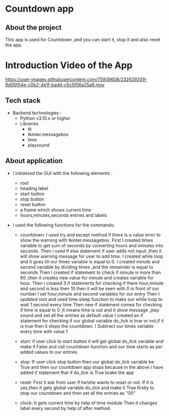 # Countdown app

## About the project
This app is used for Countdown ,and you can start it, stop it and also reset the app.

# Introduction Video of the App


https://user-images.githubusercontent.com/75939608/232629209-9d05f04e-c0b2-4e1f-badd-c5c5f06a25a8.mov




## Tech stack
- Backend technologies : 
    - Python v3.10.x or higher
    - Libraries
        - tk
        - tkinter.messagebox
        - time
        - playsound

## About application

- I initialized the GUI with the following elements :

    - root
    - heading label
    - start button
    - stop button
    - reset button
    - a frame which shows current time
    - hours,minutes,seconds entries and labels
        
- I used the following functions for the commands: 
    - countdown:
        I used try and except method if there is a value error to show the warning with tkinter.messagebox.
        First I created times variable to get sum of seconds by converting hours and minutes into seconds.
        Then i used if else statement if user adds not input ,then it will show warning message for user to add time.
        I created while loop and  it goes till our times variable is equal to 0. 
        I created minute and second variable by dividing times ,and the remainder is equal to seconds 
        Then I created if statement to check if minute is more than 60 ,then it creates new value for minute and creates variable for hour.
        Then i created 3 if statements for checking if there hour,minute and second is less then 10 then it will be seen with 0 in front of our number
        I set hour,minute and second variables for our entry
        Then I updated root and used time.sleep function to make our while loop to wait 1 second every time
        Then new if statement comes for checking if time is equal to 0 ,it means time is out and it show message ,play sound and set all the entries as default value
        I created an if statement for checking if our global variable do_tick is true or not,if it is true then it stops the countdown.
        I Subtract our times variable every time with value 1 

    - start: 
        if user click to start button it will get global do_tick variable and make it False and call countdown function and our time starts as per added values to our entries

    - stop: 
        If user click stop button then our global do_tick variable be True and then our countdown app stops because in the above i have added if statement that if do_tick is True brake the app

    - reset: 
        First it ask from user if he/she wants to reset or not.
        If it is yes,then it gets global variable do_tick and make it True firstly to stop our countdown and then set all the entries as "00"
    - clock:
        It gets current time by help of time module
        Then it changes label every second by help of after method.


